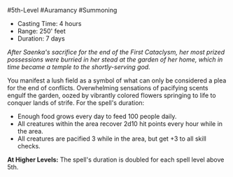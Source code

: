 #5th-Level #Auramancy #Summoning
 
- Casting Time: 4 hours
- Range: 250' feet
- Duration: 7 days  

_After Saenka's sacrifice for the end of the First Cataclysm, her most prized possessions were burried in her stead at the garden of her home, which in time became a temple to the shortly-serving god._
 
You manifest a lush field as a symbol of what can only be considered a plea for the end of conflicts. Overwhelming sensations of pacifying scents engulf the garden, oozed by vibrantly colored flowers springing to life to conquer lands of strife. For the spell's duration:

- Enough food grows every day to feed 100 people daily.
- All creatures within the area recover 2d10 hit points every hour while in the area.
- All creatures are pacified 3 while in the area, but get +3 to all skill checks.
 
**At Higher Levels:** The spell's duration is doubled for each spell level above 5th.